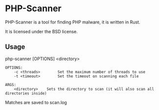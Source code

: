 # PHP-Scanner

PHP-Scanner is a tool for finding PHP malware, it is written in Rust.

It is licensed under the BSD license.

## Usage

php-scanner [OPTIONS] \<directory\>

```
OPTIONS:
    -c <threads>        Set the maximum number of threads to use
    -t <timeout>        Set the timeout on scanning each file

ARGS:
    <directory>    Sets the directory to scan (it will also scan all directories inside)
```

Matches are saved to scan.log